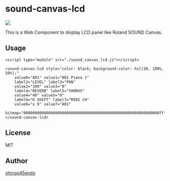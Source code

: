sound-canvas-lcd
================

[![](https://user-images.githubusercontent.com/24827672/59031877-dff40680-889f-11e9-9947-f0d5406ca3de.png)](https://shingo45endo.github.io/sound-canvas-lcd/)

This is a Web Component to display LCD panel like Roland SOUND Canvas.


Usage
-----

	<script type="module" src="./sound_canvas_lcd.js"></script>
	
	<sound-canvas-lcd style="color: black; background-color: hsl(30, 100%, 50%);"
		value0="A01" value1="001 Piano 1"
		label2="LEVEL" label3="PAN"
		value2="100" value3="0"
		label4="REVERB" label5="CHORUS"
		value4="40" value5="0"
		label6="K SHIFT" label7="MIDI CH"
		value6="± 0" value7="A01"
		bitmap="000000000000000000000000000000000000000000000000000000000000ffff">
	</sound-canvas-lcd>


License
-------

MIT


Author
------

[shingo45endo](https://github.com/shingo45endo)

